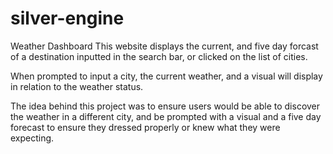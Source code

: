 # silver-engine
Weather Dashboard
This website displays the current, and five day forcast of a destination inputted in the search bar, or clicked on the list of cities.

When prompted to input a city, the current weather, and a visual will display in relation to the weather status.

The idea behind this project was to ensure users would be able to discover the weather in a different city, and be prompted with a visual and a five day forecast to ensure they dressed properly or knew what they were expecting.